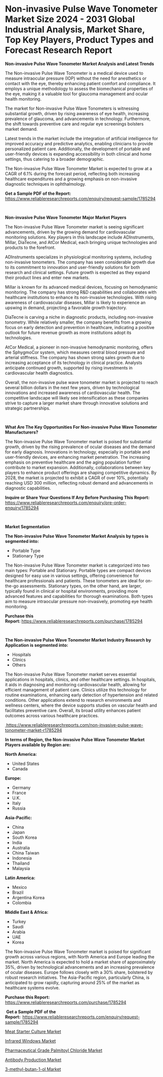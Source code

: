 <p><h1>Non-invasive Pulse Wave Tonometer Market Size 2024 - 2031 Global Industrial Analysis, Market Share, Top Key Players, Product Types and Forecast Research Report</h1></p><p><strong>Non-invasive Pulse Wave Tonometer Market Analysis and Latest Trends</strong></p>
<p><p>The Non-invasive Pulse Wave Tonometer is a medical device used to measure intraocular pressure (IOP) without the need for anesthetics or contact with the eye, thereby enhancing patient comfort and compliance. It employs a unique methodology to assess the biomechanical properties of the eye, making it a valuable tool for glaucoma management and ocular health monitoring. </p><p>The market for Non-invasive Pulse Wave Tonometers is witnessing substantial growth, driven by rising awareness of eye health, increasing prevalence of glaucoma, and advancements in technology. Furthermore, the shift towards preventive care and regular eye screenings bolsters market demand. </p><p>Latest trends in the market include the integration of artificial intelligence for improved accuracy and predictive analytics, enabling clinicians to provide personalized patient care. Additionally, the development of portable and user-friendly devices is expanding accessibility in both clinical and home settings, thus catering to a broader demographic. </p><p>The Non-invasive Pulse Wave Tonometer Market is expected to grow at a CAGR of 6.1% during the forecast period, reflecting both increasing healthcare expenditures and a growing emphasis on non-invasive diagnostic techniques in ophthalmology.</p></p>
<p><strong>Get a Sample PDF of the Report:&nbsp;</strong> <a href="https://www.reliableresearchreports.com/enquiry/request-sample/1785294?utm_campaign=83&utm_medium=2&utm_source=Github&utm_content=ia&utm_term=08102024&utm_id=non-invasive-pulse-wave-tonometer">https://www.reliableresearchreports.com/enquiry/request-sample/1785294</a></p>
<p>&nbsp;</p>
<p><strong>Non-invasive Pulse Wave Tonometer Major Market Players</strong></p>
<p><p>The Non-invasive Pulse Wave Tonometer market is seeing significant advancements, driven by the growing demand for cardiovascular monitoring solutions. Key players in this landscape include ADInstruments, Millar, DiaTecne, and AtCor Medical, each bringing unique technologies and products to the forefront.</p><p>ADInstruments specializes in physiological monitoring systems, including non-invasive tonometers. The company has seen considerable growth due to its commitment to innovation and user-friendly solutions for both research and clinical settings. Future growth is expected as they expand their product lines and enter new markets.</p><p>Millar is known for its advanced medical devices, focusing on hemodynamic monitoring. The company has strong R&D capabilities and collaborates with healthcare institutions to enhance its non-invasive technologies. With rising awareness of cardiovascular diseases, Millar is likely to experience an upswing in demand, projecting a favorable growth trajectory.</p><p>DiaTecne is carving a niche in diagnostic products, including non-invasive tonometry. While relatively smaller, the company benefits from a growing focus on early detection and prevention in healthcare, indicating a positive outlook for future revenue growth as more institutions adopt its technologies.</p><p>AtCor Medical, a pioneer in non-invasive hemodynamic monitoring, offers the SphygmoCor system, which measures central blood pressure and arterial stiffness. The company has shown strong sales growth due to increasing acceptance of its technology in clinical practice. Analysts anticipate continued growth, supported by rising investments in cardiovascular health diagnostics.</p><p>Overall, the non-invasive pulse wave tonometer market is projected to reach several billion dollars in the next few years, driven by technological innovations and increased awareness of cardiovascular health. The competitive landscape will likely see intensification as these companies strive to capture a larger market share through innovative solutions and strategic partnerships.</p></p>
<p>&nbsp;</p>
<p><strong>What Are The Key Opportunities For Non-invasive Pulse Wave Tonometer Manufacturers?</strong></p>
<p><p>The Non-invasive Pulse Wave Tonometer market is poised for substantial growth, driven by the rising prevalence of ocular diseases and the demand for early diagnosis. Innovations in technology, especially in portable and user-friendly devices, are enhancing market penetration. The increasing emphasis on preventive healthcare and the aging population further contribute to market expansion. Additionally, collaborations between key players to enhance product offerings are shaping competitive dynamics. By 2028, the market is projected to exhibit a CAGR of over 10%, potentially reaching USD 300 million, reflecting robust demand and advancements in diagnostic capabilities.</p></p>
<p><strong>Inquire or Share Your Questions If Any Before Purchasing This Report:</strong> <a href="https://www.reliableresearchreports.com/enquiry/pre-order-enquiry/1785294?utm_campaign=83&utm_medium=2&utm_source=Github&utm_content=ia&utm_term=08102024&utm_id=non-invasive-pulse-wave-tonometer">https://www.reliableresearchreports.com/enquiry/pre-order-enquiry/1785294</a></p>
<p>&nbsp;</p>
<p><strong>Market Segmentation</strong></p>
<p><strong>The Non-invasive Pulse Wave Tonometer Market Analysis by types is segmented into:</strong></p>
<p><ul><li>Portable Type</li><li>Stationary Type</li></ul></p>
<p><p>The Non-invasive Pulse Wave Tonometer market is categorized into two main types: Portable and Stationary. Portable types are compact devices designed for easy use in various settings, offering convenience for healthcare professionals and patients. These tonometers are ideal for on-the-go assessments. Stationary types, on the other hand, are larger, typically found in clinical or hospital environments, providing more advanced features and capabilities for thorough examinations. Both types aim to measure intraocular pressure non-invasively, promoting eye health monitoring.</p></p>
<p><strong>Purchase this Report:&nbsp;</strong><a href="https://www.reliableresearchreports.com/purchase/1785294?utm_campaign=83&utm_medium=2&utm_source=Github&utm_content=ia&utm_term=08102024&utm_id=non-invasive-pulse-wave-tonometer">https://www.reliableresearchreports.com/purchase/1785294</a></p>
<p>&nbsp;</p>
<p><strong>The Non-invasive Pulse Wave Tonometer Market Industry Research by Application is segmented into:</strong></p>
<p><ul><li>Hospitals</li><li>Clinics</li><li>Others</li></ul></p>
<p><p>The Non-invasive Pulse Wave Tonometer market serves essential applications in hospitals, clinics, and other healthcare settings. In hospitals, it aids in diagnosing and monitoring cardiovascular health, allowing for efficient management of patient care. Clinics utilize this technology for routine examinations, enhancing early detection of hypertension and related conditions. Other applications extend to research environments and wellness centers, where the device supports studies on vascular health and facilitates preventive care. Overall, its broad utility enhances patient outcomes across various healthcare practices.</p></p>
<p><a href="https://www.reliableresearchreports.com/non-invasive-pulse-wave-tonometer-market-r1785294?utm_campaign=83&utm_medium=2&utm_source=Github&utm_content=ia&utm_term=08102024&utm_id=non-invasive-pulse-wave-tonometer">&nbsp;https://www.reliableresearchreports.com/non-invasive-pulse-wave-tonometer-market-r1785294</a></p>
<p><strong>In terms of Region, the Non-invasive Pulse Wave Tonometer Market Players available by Region are:</strong></p>
<p>
    <p> <strong> North America: </strong>
        <ul>
            <li>United States</li>
            <li>Canada</li>
        </ul>
        </p> 
    <p> <strong> Europe: </strong>
        <ul>
            <li>Germany</li>
            <li>France</li>
            <li>U.K.</li>
            <li>Italy</li>
            <li>Russia</li>
        </ul>
        </p> 
    <p> <strong> Asia-Pacific: </strong>
        <ul>
            <li>China</li>
            <li>Japan</li>
            <li>South Korea</li>
            <li>India</li>
            <li>Australia</li>
            <li>China Taiwan</li>
            <li>Indonesia</li>
            <li>Thailand</li>
            <li>Malaysia</li>
        </ul>
        </p> 
    <p> <strong> Latin America: </strong>
        <ul>
            <li>Mexico</li>
            <li>Brazil</li>
            <li>Argentina Korea</li>
            <li>Colombia</li>
        </ul>
        </p> 
    <p> <strong> Middle East & Africa: </strong>
        <ul>
            <li>Turkey</li>
            <li>Saudi</li>
            <li>Arabia</li>
            <li>UAE</li>
            <li>Korea</li>
        </ul>
    </p>
    </p>
<p><p>The Non-invasive Pulse Wave Tonometer market is poised for significant growth across various regions, with North America and Europe leading the market. North America is expected to hold a market share of approximately 35%, driven by technological advancements and an increasing prevalence of ocular diseases. Europe follows closely with a 30% share, bolstered by robust research initiatives. The Asia-Pacific region, particularly China, is anticipated to grow rapidly, capturing around 25% of the market as healthcare systems evolve.</p></p>
<p><strong>Purchase this Report: </strong><a href="https://www.reliableresearchreports.com/purchase/1785294?utm_campaign=83&utm_medium=2&utm_source=Github&utm_content=ia&utm_term=08102024&utm_id=non-invasive-pulse-wave-tonometer">https://www.reliableresearchreports.com/purchase/1785294</a></p>
<p>&nbsp;<strong>Get a Sample PDF of the Report:&nbsp;&nbsp;</strong><a href="https://www.reliableresearchreports.com/enquiry/request-sample/1785294?utm_campaign=83&utm_medium=2&utm_source=Github&utm_content=ia&utm_term=08102024&utm_id=non-invasive-pulse-wave-tonometer">https://www.reliableresearchreports.com/enquiry/request-sample/1785294</a></p>
<p><strong></strong></p>
<p><p><a href="https://issuu.com/reportprime-2/docs/meat-starter-culture-market-size-20_c1faa92437088e?utm_campaign=83&utm_medium=2&utm_source=Github&utm_content=ia&utm_term=08102024&utm_id=non-invasive-pulse-wave-tonometer">Meat Starter Culture Market</a></p><p><a href="https://www.linkedin.com/pulse/infrared-windows-market-size-type-crystal-materialpolymer-xevrf?utm_campaign=83&utm_medium=2&utm_source=Github&utm_content=ia&utm_term=08102024&utm_id=non-invasive-pulse-wave-tonometer">Infrared Windows Market</a></p><p><a href="https://github.com/MatthewHernandez403/Market-Research-Report-List-1/blob/main/pharmaceutical-grade-palmitoyl-chloride-market.md?utm_campaign=83&utm_medium=2&utm_source=Github&utm_content=ia&utm_term=08102024&utm_id=non-invasive-pulse-wave-tonometer">Pharmaceutical Grade Palmitoyl Chloride Market</a></p><p><a href="https://www.linkedin.com/pulse/antibody-production-market-outlook-complete-industry-analysis-prf9c?utm_campaign=83&utm_medium=2&utm_source=Github&utm_content=ia&utm_term=08102024&utm_id=non-invasive-pulse-wave-tonometer">Antibody Production Market</a></p><p><a href="https://github.com/MoonZANDRA/Market-Research-Report-List-1/blob/main/3-methyl-butan-1-ol-market.md?utm_campaign=83&utm_medium=2&utm_source=Github&utm_content=ia&utm_term=08102024&utm_id=non-invasive-pulse-wave-tonometer">3-methyl-butan-1-ol Market</a></p></p>